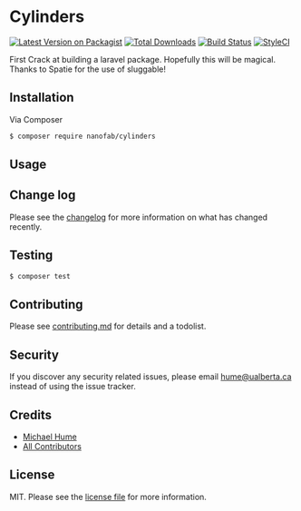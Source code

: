 # Cylinders

[![Latest Version on Packagist][ico-version]][link-packagist]
[![Total Downloads][ico-downloads]][link-downloads]
[![Build Status][ico-travis]][link-travis]
[![StyleCI][ico-styleci]][link-styleci]

First Crack at building a laravel package. Hopefully this will be magical. Thanks to Spatie for the use of sluggable! 

## Installation

Via Composer

``` bash
$ composer require nanofab/cylinders
```

## Usage

## Change log

Please see the [changelog](changelog.md) for more information on what has changed recently.

## Testing

``` bash
$ composer test
```

## Contributing

Please see [contributing.md](contributing.md) for details and a todolist.

## Security

If you discover any security related issues, please email hume@ualberta.ca instead of using the issue tracker.

## Credits

- [Michael Hume][link-author]
- [All Contributors][link-contributors]

## License

MIT. Please see the [license file](license.md) for more information.

[ico-version]: https://img.shields.io/packagist/v/nanofab/cylinders.svg?style=flat-square
[ico-downloads]: https://img.shields.io/packagist/dt/nanofab/cylinders.svg?style=flat-square
[ico-travis]: https://img.shields.io/travis/nanofab/cylinders/master.svg?style=flat-square
[ico-styleci]: https://styleci.io/repos/12345678/shield

[link-packagist]: https://packagist.org/packages/nanofab/cylinders
[link-downloads]: https://packagist.org/packages/nanofab/cylinders
[link-travis]: https://travis-ci.org/nanofab/cylinders
[link-styleci]: https://styleci.io/repos/12345678
[link-author]: https://github.com/nanofab
[link-contributors]: ../../contributors
